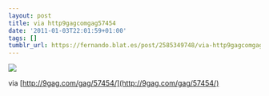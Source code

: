 ```yaml
---
layout: post
title: via http9gagcomgag57454
date: '2011-01-03T22:01:59+01:00'
tags: []
tumblr_url: https://fernando.blat.es/post/2585349748/via-http9gagcomgag57454
---
```

 ![](/tumblr_files/tumblr_legt3eHFd71qz4y16o1_640.jpg)  

via [http://9gag.com/gag/57454/](http://9gag.com/gag/57454/)
